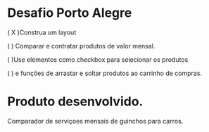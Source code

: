 # Desafio Porto Alegre

( X )Construa um layout

( ) Comparar e contratar produtos de valor mensal.

( )Use elementos como checkbox para selecionar os produtos 

(  ) e funções de arrastar e soltar produtos ao carrinho de compras.


# Produto desenvolvido.
Comparador de serviçoes mensais de guinchos para carros.

